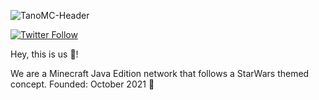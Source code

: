 ![TanoMC-Header](https://user-images.githubusercontent.com/74465789/171459485-1c901945-e9ee-4ba5-a062-dbf57da5292f.png)


[![Twitter Follow](https://img.shields.io/twitter/follow/TanoMCnet?color=1DA1F2&logo=twitter&style=for-the-badge)](https://twitter.com/intent/follow?original_referer=https%3A%2F%2Fgithub.com%2TanoMC&screen_name=TanoMCnet)

Hey, this is us 👋!

We are a Minecraft Java Edition network that follows a StarWars themed concept. Founded: October 2021 🍁



